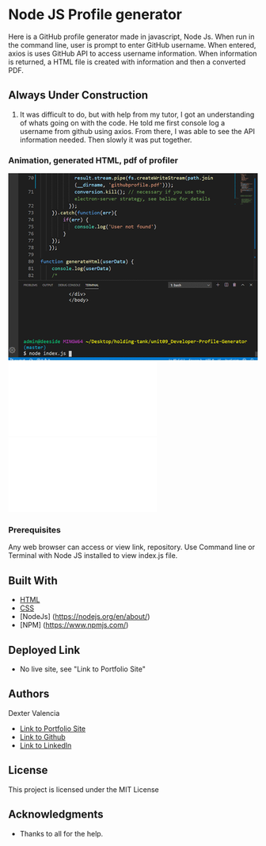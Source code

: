 # Node JS Profile generator

Here is a GitHub profile generator made in javascript, Node Js. When run in the command line, user is prompt to enter GitHub username. When entered, axios is uses GitHub API to access username information. When information is returned, a HTML file is created with information and then a converted PDF.

## Always Under Construction 

 1. It was difficult to do, but with help from my tutor, I got an understanding of whats going on with the code. He told me first  console log a username from github using axios. From there, I was able to see the API information needed. Then slowly it was put together. 
 

### Animation, generated HTML, pdf of profiler
![Getting Started](Assets/profile.gif)
![Getting Started](generatedHtml.html)
![Getting Started](githubprofile.pdf)

### Prerequisites

Any web browser can access or view link, repository. Use Command line or Terminal with Node JS installed to view index.js file.

## Built With
* [HTML](https://developer.mozilla.org/en-US/docs/Web/HTML)
* [CSS](https://developer.mozilla.org/en-US/docs/Web/CSS)
* [NodeJs] (https://nodejs.org/en/about/)
* [NPM] (https://www.npmjs.com/)

## Deployed Link
* No live site, see "Link to Portfolio Site"


## Authors
Dexter Valencia 

- [Link to Portfolio Site](https://github.com/itsmedexter/unit09_Developer-Profile-Generator)
- [Link to Github](https://github.com/itsmedexter)
- [Link to LinkedIn](https://www.linkedin.com/in/dextervalencia/)

## License

This project is licensed under the MIT License 

## Acknowledgments

* Thanks to all for the help.  

